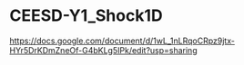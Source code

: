 # CEESD-Y1_Shock1D
https://docs.google.com/document/d/1wL_1nLRqoCRpz9jtx-HYr5DrKDmZneOf-G4bKLg5IPk/edit?usp=sharing
